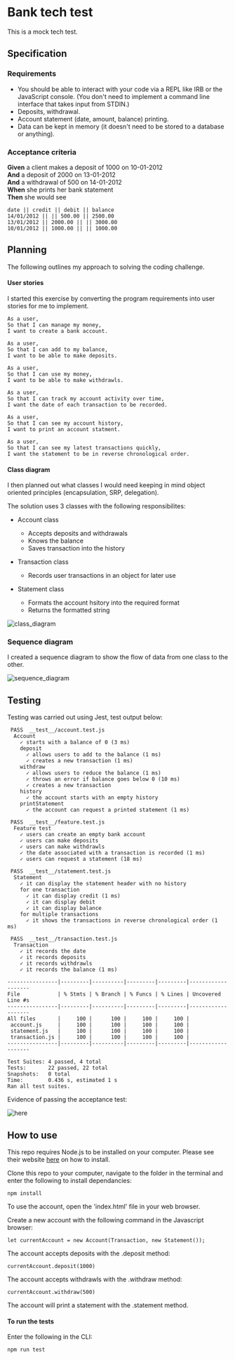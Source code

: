 # Bank tech test

This is a mock tech test.

## Specification

### Requirements

* You should be able to interact with your code via a REPL like IRB or the JavaScript console.  (You don't need to implement a command line interface that takes input from STDIN.)
* Deposits, withdrawal.
* Account statement (date, amount, balance) printing.
* Data can be kept in memory (it doesn't need to be stored to a database or anything).

### Acceptance criteria

**Given** a client makes a deposit of 1000 on 10-01-2012  
**And** a deposit of 2000 on 13-01-2012  
**And** a withdrawal of 500 on 14-01-2012  
**When** she prints her bank statement  
**Then** she would see

```
date || credit || debit || balance
14/01/2012 || || 500.00 || 2500.00
13/01/2012 || 2000.00 || || 3000.00
10/01/2012 || 1000.00 || || 1000.00
```
## Planning

The following outlines my approach to solving the coding challenge.

#### User stories

I started this exercise by converting the program requirements into user stories for me to implement.

```
As a user,
So that I can manage my money,
I want to create a bank account.

As a user,
So that I can add to my balance,
I want to be able to make deposits. 

As a user,
So that I can use my money,
I want to be able to make withdrawls.

As a user,
So that I can track my account activity over time,
I want the date of each transaction to be recorded.

As a user,
So that I can see my account history,
I want to print an account statment. 

As a user,
So that I can see my latest transactions quickly,
I want the statement to be in reverse chronological order.

```

#### Class diagram

I then planned out what classes I would need keeping in mind object oriented principles (encapsulation, SRP, delegation).

The solution uses 3 classes with the following responsibilites:
- Account class
  - Accepts deposits and withdrawals
  - Knows the balance
  - Saves transaction into the history

- Transaction class
  - Records user transactions in an object for later use

- Statement class
  - Formats the account hsitory into the required format
  - Returns the formatted string

![class_diagram](./img/classDiagram.png)

### Sequence diagram

I created a sequence diagram to show the flow of data from one class to the other.

![sequence_diagram](./img/sequenceDiagram.png)

## Testing

Testing was carried out using Jest, test output below:
```
 PASS  __test__/account.test.js
  Account
    ✓ starts with a balance of 0 (3 ms)
    deposit
      ✓ allows users to add to the balance (1 ms)
      ✓ creates a new transaction (1 ms)
    withdraw
      ✓ allows users to reduce the balance (1 ms)
      ✓ throws an error if balance goes below 0 (10 ms)
      ✓ creates a new transaction
    history
      ✓ the account starts with an empty history
    printStatement
      ✓ the account can request a printed statement (1 ms)

 PASS  __test__/feature.test.js
  Feature test
    ✓ users can create an empty bank account
    ✓ users can make deposits
    ✓ users can make withdrawls
    ✓ the date associated with a transaction is recorded (1 ms)
    ✓ users can request a statement (18 ms)

 PASS  __test__/statement.test.js
  Statement
    ✓ it can display the statement header with no history
    for one transaction
      ✓ it can display credit (1 ms)
      ✓ it can display debit
      ✓ it can display balance
    for multiple transactions
      ✓ it shows the transactions in reverse chronological order (1 ms)

 PASS  __test__/transaction.test.js
  Transaction
    ✓ it records the date
    ✓ it records deposits
    ✓ it records withdrawls
    ✓ it records the balance (1 ms)

----------------|---------|----------|---------|---------|-------------------
File            | % Stmts | % Branch | % Funcs | % Lines | Uncovered Line #s 
----------------|---------|----------|---------|---------|-------------------
All files       |     100 |      100 |     100 |     100 |                   
 account.js     |     100 |      100 |     100 |     100 |                   
 statement.js   |     100 |      100 |     100 |     100 |                   
 transaction.js |     100 |      100 |     100 |     100 |                   
----------------|---------|----------|---------|---------|-------------------

Test Suites: 4 passed, 4 total
Tests:       22 passed, 22 total
Snapshots:   0 total
Time:        0.436 s, estimated 1 s
Ran all test suites.
```
Evidence of passing the acceptance test:

![here](./img/feature_test_pass.png)

## How to use

This repo requires Node.js to be installed on your computer. Please see their website [here](https://nodejs.org/en/) on how to install.

Clone this repo to your computer, navigate to the folder in the terminal and enter the following to install dependancies:

```
npm install
```

To use the account, open the 'index.html' file in your web browser.

Create a new account with the following command in the Javascript browser:

```
let currentAccount = new Account(Transaction, new Statement());
```

The account accepts deposits with the .deposit method:

```
currentAccount.deposit(1000)
```

The account accepts withdrawls with the .withdraw method:

```
currentAccount.withdraw(500)
```

The account will print a statement with the .statement method.

#### To run the tests

Enter the following in the CLI:

```
npm run test
```

